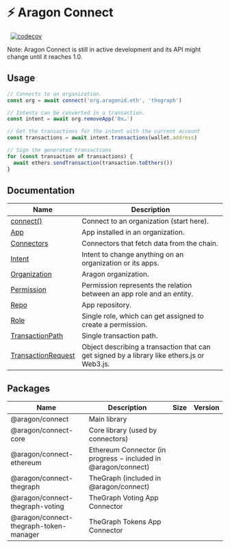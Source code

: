# ⚡ Aragon Connect

[<img src="https://img.shields.io/github/package-json/v/aragon/connect?label=npm" alt="" />](https://www.npmjs.com/package/@aragon/connect) [<img src="https://img.shields.io/bundlephobia/minzip/@aragon/connect" alt="" />](https://bundlephobia.com/result?p=@aragon/connect) [![codecov](https://codecov.io/gh/aragon/connect/branch/master/graph/badge.svg)](https://codecov.io/gh/aragon/connect)

Note: Aragon Connect is still in active development and its API might change until it reaches 1.0.

## Usage

```js
// Connects to an organization.
const org = await connect('org.aragonid.eth', 'thegraph')

// Intents can be converted in a transaction.
const intent = await org.removeApp('0x…')

// Get the transactions for the intent with the current account
const transactions = await intent.transactions(wallet.address)

// Sign the generated transactions
for (const transaction of transactions) {
  await ethers.sendTransaction(transaction.toEthers())
}
```

## Documentation

| Name                                              | Description                                                                                 |
| ------------------------------------------------- | ------------------------------------------------------------------------------------------- |
| [connect()](docs/connect.md)                      | Connect to an organization (start here).                                                    |
| [App](docs/app.md)                                | App installed in an organization.                                                           |
| [Connectors](docs/connectors.md)                  | Connectors that fetch data from the chain.                                                  |
| [Intent](docs/intent.md)                          | Intent to change anything on an organization or its apps.                                   |
| [Organization](docs/organization.md)              | Aragon organization.                                                                        |
| [Permission](docs/permission.md)                  | Permission represents the relation between an app role and an entity.                       |
| [Repo](docs/repo.md)                              | App repository.                                                                             |
| [Role](docs/role.md)                              | Single role, which can get assigned to create a permission.                                 |
| [TransactionPath](docs/transaction-path.md)       | Single transaction path.                                                                    |
| [TransactionRequest](docs/transaction-request.md) | Object describing a transaction that can get signed by a library like ethers.js or Web3.js. |

## Packages

| Name                                   | Description                                                    | Size                                                                                                                                                                               | Version                                                                                                                                                            |
| -------------------------------------- | -------------------------------------------------------------- | ---------------------------------------------------------------------------------------------------------------------------------------------------------------------------------- | ------------------------------------------------------------------------------------------------------------------------------------------------------------------ |
| @aragon/connect                        | Main library                                                   | [<img src="https://img.shields.io/bundlephobia/minzip/@aragon/connect" alt="" />](https://bundlephobia.com/result?p=@aragon/connect)                                               | [<img src="https://img.shields.io/github/package-json/v/aragon/connect?label=npm" alt="" />](https://www.npmjs.com/package/@aragon/connect)                        |
| @aragon/connect-core                   | Core library (used by connectors)                              | [<img src="https://img.shields.io/bundlephobia/minzip/@aragon/connect-core" alt="" />](https://bundlephobia.com/result?p=@aragon/connect-core)                                     | [<img src="https://img.shields.io/github/package-json/v/aragon/connect?label=npm" alt="" />](https://www.npmjs.com/package/@aragon/connect-core)                   |
| @aragon/connect-ethereum               | Ethereum Connector (in progress − included in @aragon/connect) | [<img src="https://img.shields.io/bundlephobia/minzip/@aragon/connect-ethereum" alt="" />](https://bundlephobia.com/result?p=@aragon/connect-ethereum)                             | [<img src="https://img.shields.io/github/package-json/v/aragon/connect?label=npm" alt="" />](https://www.npmjs.com/package/@aragon/connect-ethereum)               |
| @aragon/connect-thegraph               | TheGraph (included in @aragon/connect)                         | [<img src="https://img.shields.io/bundlephobia/minzip/@aragon/connect-thegraph" alt="" />](https://bundlephobia.com/result?p=@aragon/connect-thegraph)                             | [<img src="https://img.shields.io/github/package-json/v/aragon/connect?label=npm" alt="" />](https://www.npmjs.com/package/@aragon/connect-thegraph)               |
| @aragon/connect-thegraph-voting        | TheGraph Voting App Connector                                  | [<img src="https://img.shields.io/bundlephobia/minzip/@aragon/connect-thegraph-voting" alt="" />](https://bundlephobia.com/result?p=@aragon/connect-thegraph-voting)               | [<img src="https://img.shields.io/github/package-json/v/aragon/connect?label=npm" alt="" />](https://www.npmjs.com/package/@aragon/connect-thegraph-voting)        |
| @aragon/connect-thegraph-token-manager | TheGraph Tokens App Connector                                  | [<img src="https://img.shields.io/bundlephobia/minzip/@aragon/connect-thegraph-token-manager" alt="" />](https://bundlephobia.com/result?p=@aragon/connect-thegraph-token-manager) | [<img src="https://img.shields.io/github/package-json/v/aragon/connect?label=npm" alt="" />](https://www.npmjs.com/package/@aragon/connect-thegraph-token-manager) |
